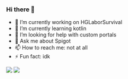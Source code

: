 ### Hi there 👋


- 🔭 I’m currently working on HGLaborSurvival
- 🌱 I’m currently learning kotlin
- 🤔 I’m looking for help with custom portals
- 💬 Ask me about Spigot
- 📫 How to reach me: not at all
- ⚡ Fun fact: idk

![](https://i.imgur.com/Qxzx84M.png)
![](https://i.imgur.com/mJqogRN.png)
